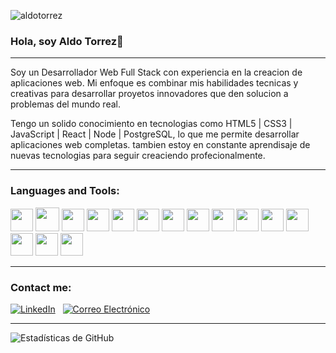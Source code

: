 <p align="left"> <img src="https://komarev.com/ghpvc/?username=aldotorrez&label=Profile%20views&color=0e75b6&style=flat" alt="aldotorrez" /> </p>

### Hola, soy Aldo Torrez👋 

---

Soy un Desarrollador Web Full Stack con experiencia en la creacion de aplicaciones web.
Mi enfoque es combinar mis habilidades tecnicas y creativas para desarrollar proyetos innovadores que den solucion a problemas del mundo real.

Tengo un solido conocimiento en tecnologias como HTML5 | CSS3 | JavaScript | React | Node | PostgreSQL, lo que me permite desarrollar aplicaciones web completas.
tambien estoy en constante aprendisaje de nuevas tecnologias para seguir creaciendo profecionalmente.

---

<h3 align="left">Languages and Tools:</h3>
<p align="left">
<img width ='36px' src ='https://skills.thijs.gg/icons?i=js'>
<img width ='38px' src ='https://skills.thijs.gg/icons?i=ts'>
<img width ='36px' src ='https://skills.thijs.gg/icons?i=nodejs'>
<img width ='36px' src ='https://skills.thijs.gg/icons?i=java'>
<img width ='36px' src ='https://skills.thijs.gg/icons?i=react'>
<img width ='36px' src ='https://skills.thijs.gg/icons?i=express'>
<img width ='36px' src ='https://skills.thijs.gg/icons?i=redux'>
<img width ='36px' src ='https://skills.thijs.gg/icons?i=postgresql'>
<img width ='36px' src ='https://skills.thijs.gg/icons?i=nest'>
<img width ='36px' src ='https://skills.thijs.gg/icons?i=mongodb'>
<img width ='36px' src ='https://skills.thijs.gg/icons?i=tailwind'>
<img width ='36px' src ='https://skills.thijs.gg/icons?i=html'>
<img width ='36px' src ='https://skills.thijs.gg/icons?i=css'>
<img width ='36px' src ='https://skills.thijs.gg/icons?i=postman'>
<img width ='36px' src ='https://skills.thijs.gg/icons?i=git'>
</p>

---

<div align="left">
  
### Contact me:
  
[![LinkedIn](https://img.shields.io/badge/LinkedIn-¡Conéctate%20con%20migo!-blue?style=for-the-badge&logo=linkedin)](https://www.linkedin.com/in/aldo-torrez/) &nbsp; 
[![Correo Electrónico](https://img.shields.io/badge/Correo-Escríbeme%20aquí!-red?style=for-the-badge&logo=gmail)](mailto:adlotorrez91@gmail.com)

</div>

---

![Estadísticas de GitHub](https://github-readme-stats.vercel.app/api?username=AldoTorrez&show_icons=true&count_private=true&hide=contribs&theme=black)



